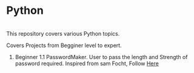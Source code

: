 # Python
<br>
This repository covers various Python topics.
<br>
<p>Covers Projects from Begginer level to expert.</p>

 1. Beginner
	1.1 PasswordMaker.
	   User to pass the length and Strength of password required.
	   Inspired from sam Focht, 
   Follow [Here](https://www.youtube.com/watch?v=3j6v4wBZWR8&t=2996&ab_channel=freeCodeCamp.org)
    
        
    


